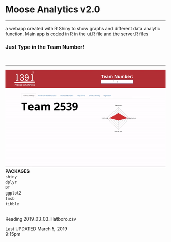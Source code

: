 <h1>Moose Analytics v2.0</h1> <hr>
a webapp created with R Shiny to show graphs and different data analytic function.
Main app is coded in R in the ui.R file and the server.R files
<br>
<h3>Just Type in the Team Number!</h3><br>
<hr>

![Alt Text](demo.gif)
<br>
<b>PACKAGES</b><br>
<code>shiny</code><br>
<code>dplyr</code><br>
<code>DT</code><br>
<code>ggplot2</code><br>
<code>fmsb</code><br>
<code>tibble</code><br>


<br>
Reading 2019_03_03_Hatboro.csv


Last UPDATED March 5, 2019 <br>
9:15pm <br>

